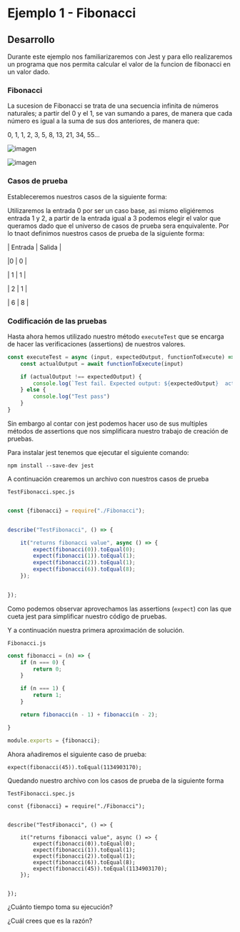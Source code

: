 # Ejemplo 1 - Fibonacci

## Desarrollo

Durante este ejemplo nos familiarizaremos con Jest y para ello realizaremos un programa que nos permita calcular el
valor de la funcion de fibonacci en un valor dado.

### Fibonacci

La sucesion de Fibonacci se trata de una secuencia infinita de números naturales; a partir del 0 y el 1, se van sumando
a pares, de manera que cada número es igual a la suma de sus dos anteriores, de manera que:

0, 1, 1, 2, 3, 5, 8, 13, 21, 34, 55…

![imagen](https://user-images.githubusercontent.com/5317347/133897579-a4dc4a9e-5335-4c9c-9753-0fd13cabf833.png)

![imagen](https://user-images.githubusercontent.com/5317347/133897592-a71d28b9-8708-4016-8bea-973d28df8e0e.png)

### Casos de prueba

Estableceremos nuestros casos de la siguiente forma:

Utilizaremos la entrada 0 por ser un caso base, asi mismo eligiéremos entrada 1 y 2, a partir de la entrada igual a 3
podemos elegir el valor que queramos dado que el universo de casos de prueba sera enquivalente. Por lo tnaot definimos
nuestros casos de prueba de la siguiente forma:

| Entrada | Salida |

|0 | 0 |

| 1 | 1 |

| 2 | 1 |

| 6 | 8 |

### Codificación de las pruebas

Hasta ahora hemos utilizado nuestro método `executeTest` que se encarga de hacer las verificaciones (assertions) de
nuestros valores.

```javascript
const executeTest = async (input, expectedOutput, functionToExecute) => {
    const actualOutput = await functionToExecute(input)

    if (actualOutput !== expectedOutput) {
        console.log(`Test fail. Expected output: ${expectedOutput}  actual output: ${actualOutput}`)
    } else {
        console.log("Test pass")
    }
}
```

Sin embargo al contar con jest podemos hacer uso de sus multiples métodos de assertions que nos simplificara nuestro
trabajo de creación de pruebas.

Para instalar jest tenemos que ejecutar el siguiente comando:

`npm install --save-dev jest`

A continuación crearemos un archivo con nuestros casos de prueba

`TestFibonacci.spec.js`

```javascript

const {fibonacci} = require("./Fibonacci");


describe("TestFibonacci", () => {

    it("returns fibonacci value", async () => {
        expect(fibonacci(0)).toEqual(0);
        expect(fibonacci(1)).toEqual(1);
        expect(fibonacci(2)).toEqual(1);
        expect(fibonacci(6)).toEqual(8);
    });


});


```

Como podemos observar aprovechamos las assertions (`expect`) con las que cueta jest para simplificar nuestro código de
pruebas.

Y a continuación nuestra primera aproximación de solución.

`Fibonacci.js`

```javascript
const fibonacci = (n) => {
    if (n === 0) {
        return 0;
    }

    if (n === 1) {
        return 1;
    }

    return fibonacci(n - 1) + fibonacci(n - 2);

}

module.exports = {fibonacci};

```

Ahora añadiremos el siguiente caso de prueba:

`expect(fibonacci(45)).toEqual(1134903170);`

Quedando nuestro archivo con los casos de prueba de la siguiente forma

`TestFibonacci.spec.js`

```
const {fibonacci} = require("./Fibonacci");


describe("TestFibonacci", () => {

    it("returns fibonacci value", async () => {
        expect(fibonacci(0)).toEqual(0);
        expect(fibonacci(1)).toEqual(1);
        expect(fibonacci(2)).toEqual(1);
        expect(fibonacci(6)).toEqual(8);
        expect(fibonacci(45)).toEqual(1134903170);
    });


});

```

¿Cuánto tiempo toma su ejecución?

¿Cuál crees que es la razón?



